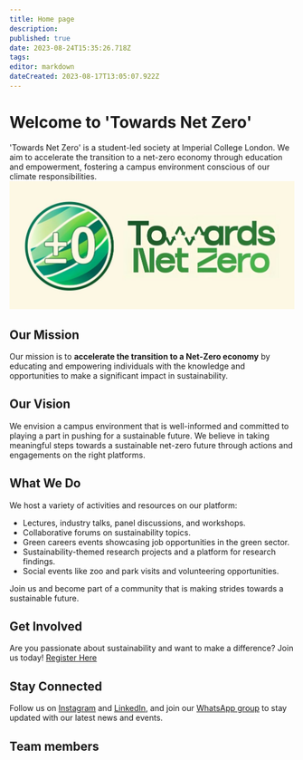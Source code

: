 ```yaml
---
title: Home page
description: 
published: true
date: 2023-08-24T15:35:26.718Z
tags: 
editor: markdown
dateCreated: 2023-08-17T13:05:07.922Z
---
```


# Welcome to 'Towards Net Zero' 

'Towards Net Zero' is a student-led society at Imperial College London. We aim to accelerate the transition to a net-zero economy through education and empowerment, fostering a campus environment conscious of our climate responsibilities.
![logo.jpg](/pictures/logo.jpg)

## Our Mission
Our mission is to **accelerate the transition to a Net-Zero economy** by educating and empowering individuals with the knowledge and opportunities to make a significant impact in sustainability.

## Our Vision
We envision a campus environment that is well-informed and committed to playing a part in pushing for a sustainable future. We believe in taking meaningful steps towards a sustainable net-zero future through actions and engagements on the right platforms.

## What We Do
We host a variety of activities and resources on our platform:

- Lectures, industry talks, panel discussions, and workshops.
- Collaborative forums on sustainability topics.
- Green careers events showcasing job opportunities in the green sector.
- Sustainability-themed research projects and a platform for research findings.
- Social events like zoo and park visits and volunteering opportunities.

Join us and become part of a community that is making strides towards a sustainable future.

## Get Involved
Are you passionate about sustainability and want to make a difference? Join us today! [Register Here](https://forms.gle/Vi9FEfnHv7xRncDu8)

## Stay Connected
Follow us on [Instagram](https://www.instagram.com/towardsnetzero2050/?hl=en) and [LinkedIn](https://www.linkedin.com/company/towards-net-zero-2050/about/), and join our [WhatsApp group](https://chat.whatsapp.com/C4TzPPCwVshKNBd44pP6Tk) to stay updated with our latest news and events.

## Team members